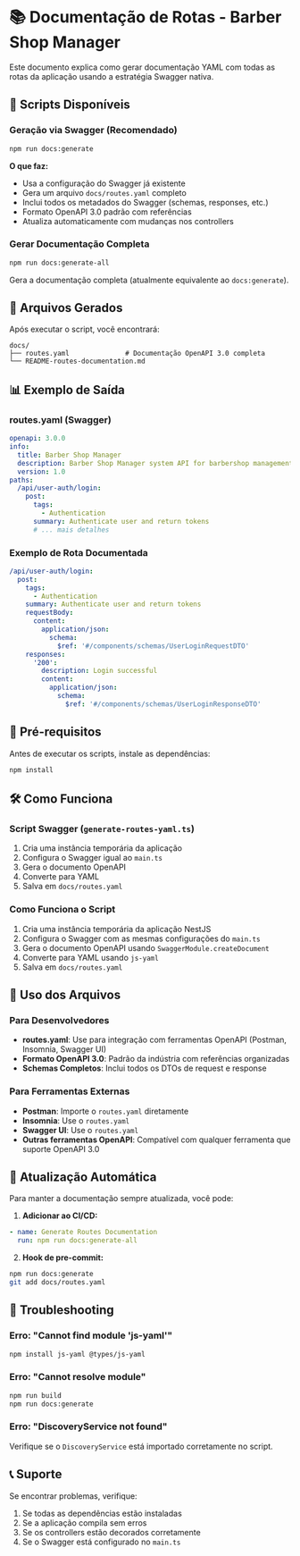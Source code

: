 # 📚 Documentação de Rotas - Barber Shop Manager

Este documento explica como gerar documentação YAML com todas as rotas da aplicação usando a estratégia Swagger nativa.

## 🚀 Scripts Disponíveis

### Geração via Swagger (Recomendado)
```bash
npm run docs:generate
```

**O que faz:**
- Usa a configuração do Swagger já existente
- Gera um arquivo `docs/routes.yaml` completo
- Inclui todos os metadados do Swagger (schemas, responses, etc.)
- Formato OpenAPI 3.0 padrão com referências
- Atualiza automaticamente com mudanças nos controllers

### Gerar Documentação Completa
```bash
npm run docs:generate-all
```

Gera a documentação completa (atualmente equivalente ao `docs:generate`).

## 📁 Arquivos Gerados

Após executar o script, você encontrará:

```
docs/
├── routes.yaml              # Documentação OpenAPI 3.0 completa
└── README-routes-documentation.md
```

## 📊 Exemplo de Saída

### routes.yaml (Swagger)
```yaml
openapi: 3.0.0
info:
  title: Barber Shop Manager
  description: Barber Shop Manager system API for barbershop management
  version: 1.0
paths:
  /api/user-auth/login:
    post:
      tags:
        - Authentication
      summary: Authenticate user and return tokens
      # ... mais detalhes
```

### Exemplo de Rota Documentada
```yaml
/api/user-auth/login:
  post:
    tags:
      - Authentication
    summary: Authenticate user and return tokens
    requestBody:
      content:
        application/json:
          schema:
            $ref: '#/components/schemas/UserLoginRequestDTO'
    responses:
      '200':
        description: Login successful
        content:
          application/json:
            schema:
              $ref: '#/components/schemas/UserLoginResponseDTO'
```

## 🔧 Pré-requisitos

Antes de executar os scripts, instale as dependências:

```bash
npm install
```

## 🛠️ Como Funciona

### Script Swagger (`generate-routes-yaml.ts`)
1. Cria uma instância temporária da aplicação
2. Configura o Swagger igual ao `main.ts`
3. Gera o documento OpenAPI
4. Converte para YAML
5. Salva em `docs/routes.yaml`

### Como Funciona o Script
1. Cria uma instância temporária da aplicação NestJS
2. Configura o Swagger com as mesmas configurações do `main.ts`
3. Gera o documento OpenAPI usando `SwaggerModule.createDocument`
4. Converte para YAML usando `js-yaml`
5. Salva em `docs/routes.yaml`

## 📝 Uso dos Arquivos

### Para Desenvolvedores
- **routes.yaml**: Use para integração com ferramentas OpenAPI (Postman, Insomnia, Swagger UI)
- **Formato OpenAPI 3.0**: Padrão da indústria com referências organizadas
- **Schemas Completos**: Inclui todos os DTOs de request e response

### Para Ferramentas Externas
- **Postman**: Importe o `routes.yaml` diretamente
- **Insomnia**: Use o `routes.yaml` 
- **Swagger UI**: Use o `routes.yaml`
- **Outras ferramentas OpenAPI**: Compatível com qualquer ferramenta que suporte OpenAPI 3.0

## 🔄 Atualização Automática

Para manter a documentação sempre atualizada, você pode:

1. **Adicionar ao CI/CD:**
```yaml
- name: Generate Routes Documentation
  run: npm run docs:generate-all
```

2. **Hook de pre-commit:**
```bash
npm run docs:generate
git add docs/routes.yaml
```

## 🐛 Troubleshooting

### Erro: "Cannot find module 'js-yaml'"
```bash
npm install js-yaml @types/js-yaml
```

### Erro: "Cannot resolve module"
```bash
npm run build
npm run docs:generate
```

### Erro: "DiscoveryService not found"
Verifique se o `DiscoveryService` está importado corretamente no script.

## 📞 Suporte

Se encontrar problemas, verifique:
1. Se todas as dependências estão instaladas
2. Se a aplicação compila sem erros
3. Se os controllers estão decorados corretamente
4. Se o Swagger está configurado no `main.ts` 